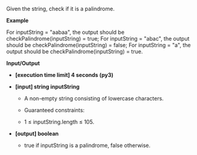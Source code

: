 Given the string, check if it is a palindrome.

__Example__

For inputString = "aabaa", the output should be checkPalindrome(inputString) = true;
For inputString = "abac", the output should be checkPalindrome(inputString) = false;
For inputString = "a", the output should be checkPalindrome(inputString) = true.

__Input/Output__

* __[execution time limit] 4 seconds (py3)__

* __[input] string inputString__

    * A non-empty string consisting of lowercase characters.

    * Guaranteed constraints:
    * 1 ≤ inputString.length ≤ 105.

* __[output] boolean__

     * true if inputString is a palindrome, false otherwise.